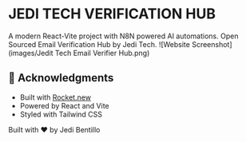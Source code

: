 # JEDI TECH VERIFICATION HUB

A modern React-Vite project with N8N powered AI automations. Open Sourced Email Verification Hub by Jedi Tech. 
![Website Screenshot](images/Jedit Tech Email Verifier Hub.png)


## 🙏 Acknowledgments

- Built with [Rocket.new](https://rocket.new)
- Powered by React and Vite
- Styled with Tailwind CSS

Built with ❤️ by Jedi Bentillo
